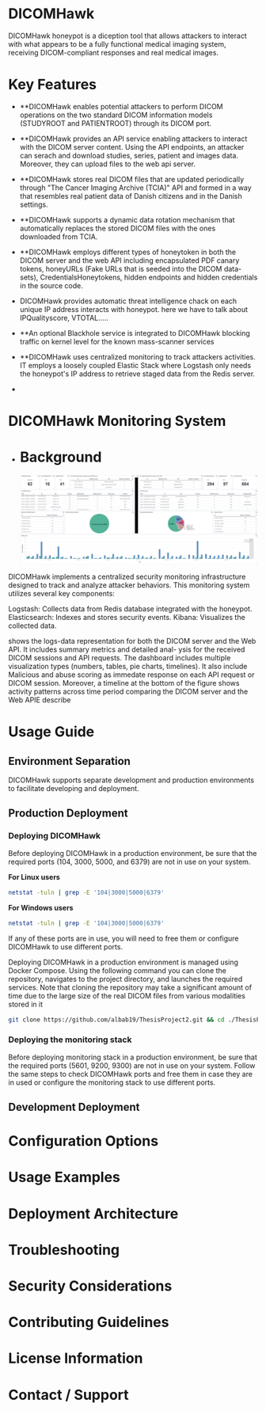 # DICOMHawk

DICOMHawk honeypot is a diception tool that allows attackers to interact with what appears to be a fully functional medical imaging system, receiving DICOM-compliant responses and real medical images.

# Key Features

- \*\*DICOMHawk enables potential attackers to perform DICOM operations on the two standard DICOM information models (STUDYROOT and PATIENTROOT) through its DICOM port.

- \*\*DICOMHawk provides an API service enabling attackers to interact with the DICOM server content. Using the API endpoints, an attacker can serach and download studies, series, patient and images data. Moreover, they can upload files to the web api server.

- \*\*DICOMHawk stores real DICOM files that are updated periodically through "The Cancer Imaging Archive (TCIA)" API and formed in a way that resembles real patient data of Danish citizens and in the Danish settings.

- \*\*DICOMHawk supports a dynamic data rotation mechanism that automatically replaces the stored DICOM files with the ones downloaded from TCIA.

- \*\*DICOMHawk employs different types of honeytoken in both the DICOM server and the web API including encapsulated PDF canary tokens, honeyURLs (Fake URLs that is seeded into the DICOM data-sets), CredentialsHoneytokens, hidden endpoints and hidden credentials in the source code.

- DICOMHawk provides automatic threat intelligence chack on each unique IP address interacts with honeypot. here we have to talk about IPQualityscore, VTOTAL.....

- \*\*An optional Blackhole service is integrated to DICOMHawk blocking traffic on kernel level for the known mass-scanner services

- \*\*DICOMHawk uses centralized monitoring to track attackers activities. IT employs a loosely coupled Elastic Stack where Logstash only needs the honeypot's IP address to retrieve staged data from the Redis server.

-

# DICOMHawk Monitoring System

- # Background
  ![DICOMHawk Web Interface](cover_images/kibana.png)

DICOMHawk implements a centralized security monitoring infrastructure designed to track and analyze attacker behaviors. This monitoring system utilizes several key components:

Logstash: Collects data from Redis database integrated with the honeypot.
Elasticsearch: Indexes and stores security events.
Kibana: Visualizes the collected data.

shows the logs-data representation for
both the DICOM server and the Web API. It includes summary metrics and detailed anal-
ysis for the received DICOM sessions and API requests. The dashboard includes multiple
visualization types (numbers, tables, pie charts, timelines). It also include Malicious and
abuse scoring as immedate response on each API request or DICOM session. Moreover,
a timeline at the bottom of the figure shows activity patterns across time period comparing
the DICOM server and the Web APIE describe

# Usage Guide

## Environment Separation

DICOMHawk supports separate development and production environments to facilitate developing and deployment.

## Production Deployment

### Deploying DICOMHawk

Before deploying DICOMHawk in a production environment, be sure that the required ports (104, 3000, 5000, and 6379) are not in use on your system.

**For Linux users**

```bash
netstat -tuln | grep -E '104|3000|5000|6379'
```

**For Windows users**

```bash
netstat -tuln | grep -E '104|3000|5000|6379'
```

If any of these ports are in use, you will need to free them or configure DICOMHawk to use different ports.

Deploying DICOMHawk in a production environment is managed using Docker Compose. Using the following command you can clone the repository, navigates to the project directory, and launches the required services. Note that cloning the repository may take a significant amount of time due to the large size of the real DICOM files from various modalities stored in it

```bash
git clone https://github.com/albab19/ThesisProject2.git && cd ./ThesisProject2 && docker-compose up -d
```

### Deploying the monitoring stack

Before deploying monitoring stack in a production environment, be sure that the required ports (5601, 9200, 9300) are not in use on your system. Follow the same steps to check DICOMHawk ports and free them in case they are in used or configure the monitoring stack to use different ports.

## Development Deployment

# Configuration Options

# Usage Examples

# Deployment Architecture

# Troubleshooting

# Security Considerations

# Contributing Guidelines

# License Information

# Contact / Support
